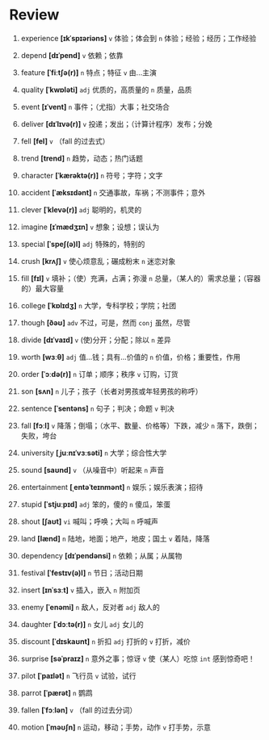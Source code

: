 # Review
1. experience **[ɪkˈspɪəriəns]** `v` 体验；体会到 `n` 体验；经验；经历；工作经验

2. depend **[dɪˈpend]** `v` 依赖；依靠

3. feature **[ˈfiːtʃə(r)]** `n` 特点；特征 `v` 由...主演

4. quality **[ˈkwɒləti]** `adj` 优质的，高质量的 `n` 质量，品质

5. event **[ɪˈvent]** `n` 事件；（尤指）大事；社交场合

6. deliver **[dɪˈlɪvə(r)]** `v` 投递；发出；（计算计程序）发布；分娩

7. fell **[fel]** `v` （fall 的过去式）

8. trend **[trend]** `n` 趋势，动态；热门话题

9. character **[ˈkærəktə(r)]** `n` 符号；字符；文字

10. accident **[ˈæksɪdənt]** `n` 交通事故，车祸；不测事件；意外

11. clever **[ˈklevə(r)]** `adj` 聪明的，机灵的

12. imagine **[ɪˈmædʒɪn]** `v` 想象；设想；误认为

13. special **[ˈspeʃ(ə)l]** `adj` 特殊的，特别的

14. crush **[krʌʃ]** `v` 使心烦意乱；碾成粉末 `n` 迷恋对象

15. fill **[fɪl]** `v` 填补；（使）充满，占满；弥漫 `n` 总量，（某人的）需求总量；（容器的）最大容量

16. college **[ˈkɒlɪdʒ]** `n` 大学，专科学校；学院；社团

17. though **[ðəʊ]** `adv` 不过，可是，然而 `conj` 虽然，尽管

18. divide **[dɪˈvaɪd]** `v` (使)分开；分配；除以 `n` 差异

19. worth **[wɜːθ]** `adj` 值...钱；具有...价值的 `n` 价值，价格；重要性，作用

20. order **[ˈɔːdə(r)]** `n` 订单；顺序；秩序 `v` 订购，订货

21. son **[sʌn]** `n` 儿子；孩子（长者对男孩或年轻男孩的称呼）

22. sentence **[ˈsentəns]** `n` 句子；判决；命题 `v` 判决

23. fall **[fɔːl]** `v` 降落；倒塌；（水平、数量、价格等）下跌，减少 `n` 落下，跌倒；失败，垮台

24. university **[ˌjuːnɪˈvɜːsəti]** `n` 大学；综合性大学

25. sound **[saʊnd]** `v` （从噪音中）听起来 `n` 声音

26. entertainment **[ˌentəˈteɪnmənt]** `n` 娱乐；娱乐表演；招待

27. stupid **[ˈstjuːpɪd]** `adj` 笨的，傻的 `n` 傻瓜，笨蛋

28. shout **[ʃaʊt]** `vi` 喊叫；呼唤；大叫 `n` 呼喊声

29. land **[lænd]** `n` 陆地，地面；地产，地皮；国土 `v` 着陆，降落

30. dependency **[dɪˈpendənsi]** `n` 依赖；从属；从属物

31. festival **[ˈfestɪv(ə)l]** `n` 节日；活动日期

32. insert **[ɪnˈsɜːt]** `v` 插入，嵌入 `n` 附加页

33. enemy **[ˈenəmi]** `n` 敌人，反对者 `adj` 敌人的

34. daughter **[ˈdɔːtə(r)]** `n` 女儿 `adj` 女儿的

35. discount **[ˈdɪskaʊnt]** `n` 折扣 `adj` 打折的 `v` 打折，减价

36. surprise **[səˈpraɪz]** `n` 意外之事；惊讶 `v` 使（某人）吃惊 `int` 感到惊奇吧！

37. pilot **[ˈpaɪlət]** `n` 飞行员 `v` 试验，试行

38. parrot **[ˈpærət]** `n` 鹦鹉

39. fallen **[ˈfɔːlən]** `v` （fall 的过去分词）

40. motion **[ˈməʊʃn]** `n` 运动，移动；手势，动作 `v` 打手势，示意

